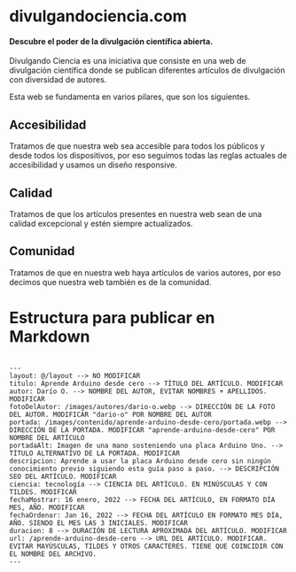 # divulgandociencia.com

#### Descubre el poder de la divulgación científica abierta.

Divulgando Ciencia es una iniciativa que consiste en una web de divulgación científica donde se publican diferentes artículos de divulgación con diversidad de autores.

Esta web se fundamenta en varios pilares, que son los siguientes.

## Accesibilidad

Tratamos de que nuestra web sea accesible para todos los públicos y desde todos los dispositivos, por eso seguimos todas las reglas actuales de accesibilidad y usamos un diseño responsive.

## Calidad

Tratamos de que los artículos presentes en nuestra web sean de una calidad excepcional y estén siempre actualizados.

## Comunidad

Tratamos de que en nuestra web haya artículos de varios autores, por eso decimos que nuestra web también es de la comunidad.

# Estructura para publicar en Markdown

<code>
---
layout: @/layout --> NO MODIFICAR
titulo: Aprende Arduino desde cero --> TÍTULO DEL ARTÍCULO. MODIFICAR
autor: Darío O. --> NOMBRE DEL AUTOR, EVITAR NOMBRES + APELLIDOS. MODIFICAR
fotoDelAutor: /images/autores/dario-o.webp --> DIRECCIÓN DE LA FOTO DEL AUTOR. MODIFICAR "dario-o" POR NOMBRE DEL AUTOR
portada: /images/contenido/aprende-arduino-desde-cero/portada.webp --> DIRECCIÓN DE LA PORTADA. MODIFICAR "aprende-arduino-desde-cero" POR NOMBRE DEL ARTÍCULO
portadaAlt: Imagen de una mano sosteniendo una placa Arduino Uno. --> TÍTULO ALTERNATIVO DE LA PORTADA. MODIFICAR
descripcion: Aprende a usar la placa Arduino desde cero sin ningún conocimiento previo siguiendo esta guía paso a paso. --> DESCRIPCIÓN SEO DEL ARTÍCULO. MODIFICAR
ciencia: tecnología --> CIENCIA DEL ARTÍCULO. EN MINÚSCULAS Y CON TILDES. MODIFICAR
fechaMostrar: 16 enero, 2022 --> FECHA DEL ARTÍCULO, EN FORMATO DÍA MES, AÑO. MODIFICAR
fechaOrdenar: Jan 16, 2022 --> FECHA DEL ARTÍCULO EN FORMATO MES DÍA, AÑO. SIENDO EL MES LAS 3 INICIALES. MODIFICAR
duracion: 8 --> DURACIÓN DE LECTURA APROXIMADA DEL ARTÍCULO. MODIFICAR
url: /aprende-arduino-desde-cero --> URL DEL ARTÍCULO. MODIFICAR. EVITAR MAYÚSCULAS, TILDES Y OTROS CARACTERES. TIENE QUE COINCIDIR CON EL NOMBRE DEL ARCHIVO.
---
</code>
